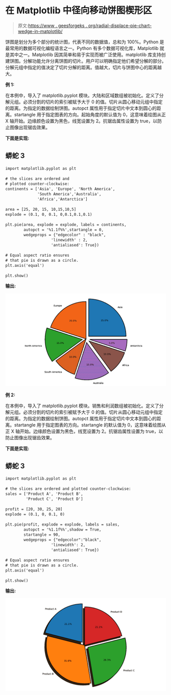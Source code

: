 # 在 Matplotlib 中径向移动饼图楔形区

> 原文:[https://www . geesforgeks . org/radial-displace-pie-chart-wedge-in-matplotlib/](https://www.geeksforgeeks.org/radially-displace-pie-chart-wedge-in-matplotlib/)

饼图是划分为多个部分的统计图，代表不同的数据值，总和为 100%。Python 是最常用的数据可视化编程语言之一。Python 有多个数据可视化库，Matplotlib 就是其中之一。Matplotlib 因其简单和易于实现而被广泛使用。matplotlib 库支持创建饼图。分解功能允许分离饼图的切片。用户可以明确指定他们希望分解的部分。分解元组中指定的值决定了切片分解的距离。值越大，切片与饼图中心的距离越大。

**例 1:**

在本例中，导入了 matplotlib.pyplot 模块。大陆和区域数组被初始化。定义了分解元组。必须分割的切片的索引被赋予大于 0 的值。切片从圆心移动元组中指定的距离。为指定的数据绘制饼图。autopct 属性用于指定切片中文本到圆心的距离。startangle 用于指定图表的方向。起始角度的默认值为 0，这意味着绘图从正 X 轴开始。边缘颜色设置为黑色，线宽设置为 2。抗锯齿属性设置为 true，以防止图像出现锯齿效果。

**下面是实现:**

## 蟒蛇 3

```
import matplotlib.pyplot as plt

# the slices are ordered and 
# plotted counter-clockwise:
continents = ['Asia', 'Europe', 'North America',
              'South America','Australia',
              'Africa','Antarctica']

area = [25, 20, 15, 10,15,10,5]
explode = (0.1, 0, 0.1, 0,0.1,0.1,0.1) 

plt.pie(area, explode = explode, labels = continents,
        autopct = '%1.1f%%',startangle = 0,
        wedgeprops = {"edgecolor" : "black",
                    'linewidth' : 2,
                    'antialiased': True})

# Equal aspect ratio ensures 
# that pie is drawn as a circle.
plt.axis('equal') 

plt.show()
```

**输出:**

![](img/eb6c39bb30a9eba6f9c6fdb9944776d9.png)

**例 2:**

在本例中，导入了 matplotlib.pyplot 模块。销售和利润数组被初始化。定义了分解元组。必须分割的切片的索引被赋予大于 0 的值。切片从圆心移动元组中指定的距离。为指定的数据绘制饼图。autopct 属性用于指定切片中文本到圆心的距离。startangle 用于指定图表的方向。startangle 的默认值为 0，这意味着绘图从正 X 轴开始。边缘颜色设置为黑色，线宽设置为 2。抗锯齿属性设置为 true，以防止图像出现锯齿效果。

**下面是实现:**

## 蟒蛇 3

```
import matplotlib.pyplot as plt

# the slices are ordered and plotted counter-clockwise:
sales = ['Product A', 'Product B', 
         'Product C', 'Product D']

profit = [20, 30, 25, 20]
explode = (0.1, 0, 0.1, 0) 

plt.pie(profit, explode = explode, labels = sales,
        autopct = '%1.1f%%',shadow = True,
        startangle = 90,
        wedgeprops = {"edgecolor":"black",
                    'linewidth': 2,
                    'antialiased': True})

# Equal aspect ratio ensures
# that pie is drawn as a circle.
plt.axis('equal')  

plt.show()
```

**输出:**

![](img/07e8668ec2c53232c3f6ff10abd6c56a.png)